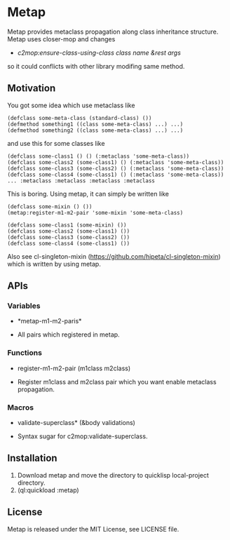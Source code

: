 # Metap

Metap provides metaclass propagation along class inheritance structure.
Metap uses closer-mop and changes
- *c2mop:ensure-class-using-class class name &rest args*

so it could conflicts with other library modifing same method.

## Motivation

You got some idea which use metaclass like

```
(defclass some-meta-class (standard-class) ())
(defmethod something1 ((class some-meta-class) ...) ...)
(defmethod something2 ((class some-meta-class) ...) ...)
```

and use this for some classes like

```
(defclass some-class1 () () (:metaclass 'some-meta-class))
(defclass some-class2 (some-class1) () (:metaclass 'some-meta-class))
(defclass some-class3 (some-class2) () (:metaclass 'some-meta-class))
(defclass some-class4 (some-class1) () (:metaclass 'some-meta-class))
... :metaclass :metaclass :metaclass :metaclass
```

This is boring.
Using metap, it can simply be written like

```
(defclass some-mixin () ())
(metap:register-m1-m2-pair 'some-mixin 'some-meta-class)

(defclass some-class1 (some-mixin) ())
(defclass some-class2 (some-class1) ())
(defclass some-class3 (some-class2) ())
(defclass some-class4 (some-class1) ())
```

Also see cl-singleton-mixin (https://github.com/hipeta/cl-singleton-mixin) which is written by using metap.

## APIs

### Variables

- \*metap-m1-m2-paris\*
 * All pairs which registered in metap.

### Functions

- register-m1-m2-pair (m1class m2class)
 * Register m1class and m2class pair which you want enable metaclass propagation.

### Macros

- validate-superclass* (&body validations)
 * Syntax sugar for c2mop:validate-superclass.

## Installation

1. Download metap and move the directory to quicklisp local-project directory.
1. (ql:quickload :metap)

## License

Metap is released under the MIT License, see LICENSE file.
